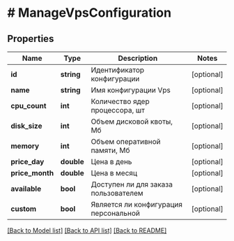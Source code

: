 # # ManageVpsConfiguration

## Properties

Name | Type | Description | Notes
------------ | ------------- | ------------- | -------------
**id** | **string** | Идентификатор конфигурации | [optional]
**name** | **string** | Имя конфигурации Vps | [optional]
**cpu_count** | **int** | Количество ядер процессора, шт | [optional]
**disk_size** | **int** | Объем дисковой квоты, Мб | [optional]
**memory** | **int** | Объем оперативной памяти, Мб | [optional]
**price_day** | **double** | Цена в день | [optional]
**price_month** | **double** | Цена в месяц | [optional]
**available** | **bool** | Доступен ли для заказа пользователем | [optional]
**custom** | **bool** | Является ли конфигурация персональной | [optional]

[[Back to Model list]](../../README.md#models) [[Back to API list]](../../README.md#endpoints) [[Back to README]](../../README.md)

